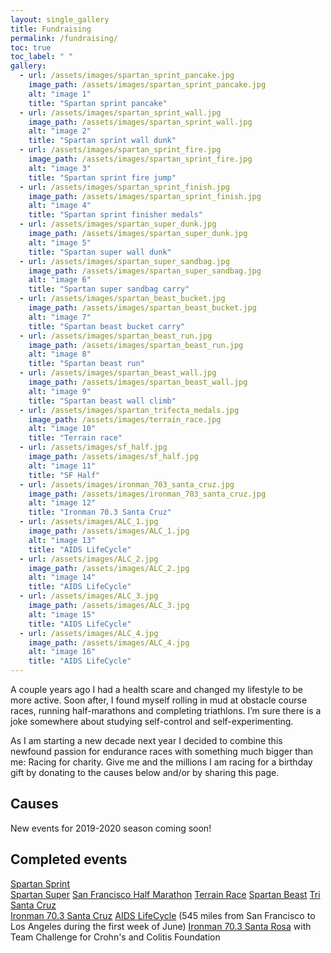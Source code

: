 ```yaml
---
layout: single_gallery
title: Fundraising
permalink: /fundraising/
toc: true
toc_label: " "
gallery:
  - url: /assets/images/spartan_sprint_pancake.jpg
    image_path: /assets/images/spartan_sprint_pancake.jpg
    alt: "image 1"
    title: "Spartan sprint pancake"
  - url: /assets/images/spartan_sprint_wall.jpg
    image_path: /assets/images/spartan_sprint_wall.jpg
    alt: "image 2"
    title: "Spartan sprint wall dunk"
  - url: /assets/images/spartan_sprint_fire.jpg
    image_path: /assets/images/spartan_sprint_fire.jpg
    alt: "image 3"
    title: "Spartan sprint fire jump"
  - url: /assets/images/spartan_sprint_finish.jpg
    image_path: /assets/images/spartan_sprint_finish.jpg
    alt: "image 4"
    title: "Spartan sprint finisher medals"
  - url: /assets/images/spartan_super_dunk.jpg
    image_path: /assets/images/spartan_super_dunk.jpg
    alt: "image 5"
    title: "Spartan super wall dunk"
  - url: /assets/images/spartan_super_sandbag.jpg
    image_path: /assets/images/spartan_super_sandbag.jpg
    alt: "image 6"
    title: "Spartan super sandbag carry"
  - url: /assets/images/spartan_beast_bucket.jpg
    image_path: /assets/images/spartan_beast_bucket.jpg
    alt: "image 7"
    title: "Spartan beast bucket carry"
  - url: /assets/images/spartan_beast_run.jpg
    image_path: /assets/images/spartan_beast_run.jpg
    alt: "image 8"
    title: "Spartan beast run"
  - url: /assets/images/spartan_beast_wall.jpg
    image_path: /assets/images/spartan_beast_wall.jpg
    alt: "image 9"
    title: "Spartan beast wall climb"
  - url: /assets/images/spartan_trifecta_medals.jpg
    image_path: /assets/images/terrain_race.jpg
    alt: "image 10"
    title: "Terrain race"
  - url: /assets/images/sf_half.jpg
    image_path: /assets/images/sf_half.jpg
    alt: "image 11"
    title: "SF Half"
  - url: /assets/images/ironman_703_santa_cruz.jpg
    image_path: /assets/images/ironman_703_santa_cruz.jpg
    alt: "image 12"
    title: "Ironman 70.3 Santa Cruz"
  - url: /assets/images/ALC_1.jpg
    image_path: /assets/images/ALC_1.jpg
    alt: "image 13"
    title: "AIDS LifeCycle"
  - url: /assets/images/ALC_2.jpg
    image_path: /assets/images/ALC_2.jpg
    alt: "image 14"
    title: "AIDS LifeCycle"
  - url: /assets/images/ALC_3.jpg
    image_path: /assets/images/ALC_3.jpg
    alt: "image 15"
    title: "AIDS LifeCycle"
  - url: /assets/images/ALC_4.jpg
    image_path: /assets/images/ALC_4.jpg
    alt: "image 16"
    title: "AIDS LifeCycle"
---
```


A couple years ago I had a health scare and changed my lifestyle to be more active. Soon after, I found myself rolling in mud at obstacle course races, running half-marathons and completing triathlons. I’m sure there is a joke somewhere about studying self-control and self-experimenting.  

As I am starting a new decade next year I decided to combine this newfound passion for endurance races with something much bigger than me: Racing for charity. Give me and the millions I am racing for a birthday gift by donating to the causes below and/or by sharing this page.  

## Causes

New events for 2019-2020 season coming soon!

## Completed events

[Spartan Sprint](https://www.spartan.com/en/race/detail/3926/overview)  
[Spartan Super](https://www.spartan.com/en/race/detail/4236/overview)
[San Francisco Half Marathon](http://www.thesfmarathon.com/)
[Terrain Race](http://terrainrace.com/)
[Spartan Beast](https://www.spartan.com/en/race/detail/3690/overview)
[Tri Santa Cruz](http://www.finishlineproduction.com/events/triathlon/TriSantaCruz/TriSantaCruz.html)  
[Ironman 70.3 Santa Cruz](http://www.ironman.com/triathlon/events/americas/ironman-70.3/santa-cruz.aspx)
[AIDS LifeCycle](https://www.aidslifecycle.org/) (545 miles from San Francisco to Los Angeles during the first week of June)
[Ironman 70.3 Santa Rosa](http://www.ironman.com/triathlon/events/americas/ironman-70.3/santa-rosa.aspx) with Team Challenge for Crohn's and Colitis Foundation
